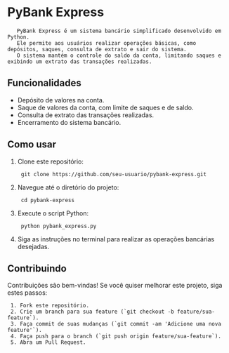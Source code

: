 # PyBank Express

       PyBank Express é um sistema bancário simplificado desenvolvido em Python. 
       Ele permite aos usuários realizar operações básicas, como depósitos, saques, consulta de extrato e sair do sistema.
       O sistema mantém o controle do saldo da conta, limitando saques e exibindo um extrato das transações realizadas.

## Funcionalidades

- Depósito de valores na conta.
- Saque de valores da conta, com limite de saques e de saldo.
- Consulta de extrato das transações realizadas.
- Encerramento do sistema bancário.

## Como usar

1. Clone este repositório:

        git clone https://github.com/seu-usuario/pybank-express.git


2. Navegue até o diretório do projeto:

        cd pybank-express


3. Execute o script Python:

        python pybank_express.py


4. Siga as instruções no terminal para realizar as operações bancárias desejadas.

## Contribuindo

Contribuições são bem-vindas! Se você quiser melhorar este projeto, siga estes passos:

     1. Fork este repositório.
     2. Crie um branch para sua feature (`git checkout -b feature/sua-feature`).
     3. Faça commit de suas mudanças (`git commit -am 'Adicione uma nova feature'`).
     4. Faça push para o branch (`git push origin feature/sua-feature`).
     5. Abra um Pull Request.
